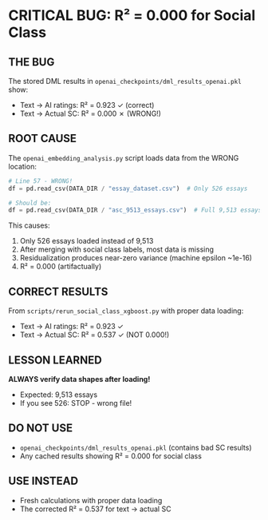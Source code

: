 # CRITICAL BUG: R² = 0.000 for Social Class

## THE BUG
The stored DML results in `openai_checkpoints/dml_results_openai.pkl` show:
- Text → AI ratings: R² = 0.923 ✓ (correct)
- Text → Actual SC: R² = 0.000 ✗ (WRONG!)

## ROOT CAUSE
The `openai_embedding_analysis.py` script loads data from the WRONG location:
```python
# Line 57 - WRONG!
df = pd.read_csv(DATA_DIR / "essay_dataset.csv")  # Only 526 essays

# Should be:
df = pd.read_csv(DATA_DIR / "asc_9513_essays.csv")  # Full 9,513 essays
```

This causes:
1. Only 526 essays loaded instead of 9,513
2. After merging with social class labels, most data is missing
3. Residualization produces near-zero variance (machine epsilon ~1e-16)
4. R² = 0.000 (artifactually)

## CORRECT RESULTS
From `scripts/rerun_social_class_xgboost.py` with proper data loading:
- Text → AI ratings: R² = 0.923 ✓
- Text → Actual SC: R² = 0.537 ✓ (NOT 0.000!)

## LESSON LEARNED
**ALWAYS verify data shapes after loading!**
- Expected: 9,513 essays
- If you see 526: STOP - wrong file!

## DO NOT USE
- `openai_checkpoints/dml_results_openai.pkl` (contains bad SC results)
- Any cached results showing R² = 0.000 for social class

## USE INSTEAD
- Fresh calculations with proper data loading
- The corrected R² = 0.537 for text → actual SC
